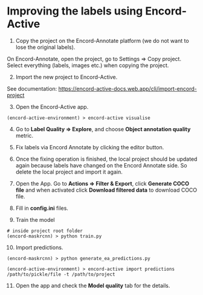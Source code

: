 # Improving the labels using Encord-Active

1. Copy the project on the Encord-Annotate platform (we do not want to lose the original labels).

On Encord-Annotate, open the project, go to Settings => Copy project. Select everything (labels, images etc.) when copying the project.

2. Import the new project to Encord-Active.

See documentation: https://encord-active-docs.web.app/cli/import-encord-project 

3. Open the Encord-Active app.

```shell
(encord-active-environment) > encord-active visualise
```

4. Go to **Label Quality => Explore**, and choose **Object annotation quality** metric.

5. Fix labels via Encord Annotate by clicking the editor button.

6. Once the fixing operation is finished, the local project should be updated again because labels have changed 
on the Encord Annotate side. So delete the local project and import it again.

7. Open the App. Go to **Actions => Filter & Export**, click **Generate COCO file** and when activated 
click **Download filtered data** to download COCO file.

8. Fill in **config.ini** files.

9. Train the model

```shell
# inside project root folder
(encord-maskrcnn) > python train.py
```

10. Import predictions.

```shell
(encord-maskrcnn) > python generate_ea_predictions.py
```

```shell
(encord-active-environment) > encord-active import predictions /path/to/pickle/file -t /path/to/project
```

11. Open the app and check the **Model quality** tab for the details.





